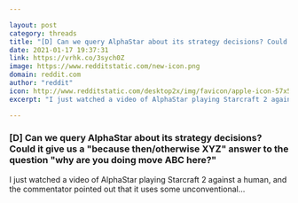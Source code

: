 ```yaml
---

layout: post
category: threads
title: "[D] Can we query AlphaStar about its strategy decisions? Could it give us a \"because then/otherwise XYZ\" answer to the question \"why are you doing move ABC here?\""
date: 2021-01-17 19:37:31
link: https://vrhk.co/3sych0Z
image: https://www.redditstatic.com/new-icon.png
domain: reddit.com
author: "reddit"
icon: http://www.redditstatic.com/desktop2x/img/favicon/apple-icon-57x57.png
excerpt: "I just watched a video of AlphaStar playing Starcraft 2 against a human, and the commentator pointed out that it uses some unconventional..."

---
```


### [D] Can we query AlphaStar about its strategy decisions? Could it give us a "because then/otherwise XYZ" answer to the question "why are you doing move ABC here?"

I just watched a video of AlphaStar playing Starcraft 2 against a human, and the commentator pointed out that it uses some unconventional...